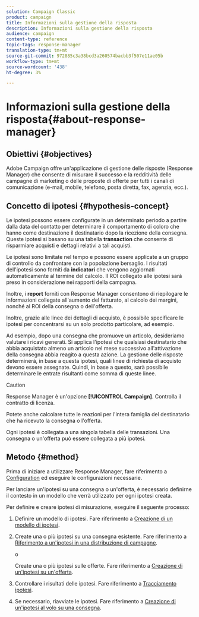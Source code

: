 ```yaml
---
solution: Campaign Classic
product: campaign
title: Informazioni sulla gestione della risposta
description: Informazioni sulla gestione della risposta
audience: campaign
content-type: reference
topic-tags: response-manager
translation-type: tm+mt
source-git-commit: 972885c3a38bcd3a260574bacbb3f507e11ae05b
workflow-type: tm+mt
source-wordcount: '438'
ht-degree: 3%

---
```



# Informazioni sulla gestione della risposta{#about-response-manager}

## Obiettivi {#objectives}

 Adobe Campaign offre un&#39;applicazione di gestione delle risposte (Response Manager) che consente di misurare il successo e la redditività delle campagne di marketing o delle proposte di offerte per tutti i canali di comunicazione (e-mail, mobile, telefono, posta diretta, fax, agenzia, ecc.).

## Concetto di ipotesi {#hypothesis-concept}

Le ipotesi possono essere configurate in un determinato periodo a partire dalla data del contatto per determinare il comportamento di coloro che hanno come destinazione il destinatario dopo la ricezione della consegna. Queste ipotesi si basano su una tabella **transaction** che consente di risparmiare acquisti e dettagli relativi a tali acquisti.

Le ipotesi sono limitate nel tempo e possono essere applicate a un gruppo di controllo da confrontare con la popolazione bersaglio. I risultati dell&#39;ipotesi sono forniti da **indicatori** che vengono aggiornati automaticamente al termine del calcolo. Il ROI collegato alle ipotesi sarà preso in considerazione nei rapporti della campagna.

Inoltre, i **report** forniti con Response Manager consentono di riepilogare le informazioni collegate all&#39;aumento del fatturato, al calcolo dei margini, nonché al ROI della consegna o dell&#39;offerta.

Inoltre, grazie alle linee dei dettagli di acquisto, è possibile specificare le ipotesi per concentrarsi su un solo prodotto particolare, ad esempio.

Ad esempio, dopo una consegna che promuove un articolo, desideriamo valutare i ricavi generati. Si applica l&#39;ipotesi che qualsiasi destinatario che abbia acquistato almeno un articolo nel mese successivo all&#39;attivazione della consegna abbia reagito a questa azione. La gestione delle risposte determinerà, in base a questa ipotesi, quali linee di richiesta di acquisto devono essere assegnate. Quindi, in base a questo, sarà possibile determinare le entrate risultanti come somma di queste linee.

>[!CAUTION]
>
>Response Manager è un&#39;opzione **[!UICONTROL Campaign]**. Controlla il contratto di licenza.

Potete anche calcolare tutte le reazioni per l&#39;intera famiglia del destinatario che ha ricevuto la consegna o l&#39;offerta.

Ogni ipotesi è collegata a una singola tabella delle transazioni. Una consegna o un&#39;offerta può essere collegata a più ipotesi.

## Metodo {#method}

Prima di iniziare a utilizzare Response Manager, fare riferimento a [Configuration](../../campaign/using/configuration.md) ed eseguire le configurazioni necessarie.

Per lanciare un&#39;ipotesi su una consegna o un&#39;offerta, è necessario definirne il contesto in un modello che verrà utilizzato per ogni ipotesi creata.

Per definire e creare ipotesi di misurazione, eseguire il seguente processo:

1. Definire un modello di ipotesi. Fare riferimento a [Creazione di un modello di ipotesi](../../campaign/using/hypothesis-templates.md#creating-a-hypothesis-model).
1. Create una o più ipotesi su una consegna esistente. Fare riferimento a [Riferimento a un&#39;ipotesi in una distribuzione di campagne](../../campaign/using/creating-hypotheses.md#referencing-a-hypothesis-in-a-campaign-delivery).

   o

   Create una o più ipotesi sulle offerte. Fare riferimento a [Creazione di un&#39;ipotesi su un&#39;offerta](../../campaign/using/creating-hypotheses.md#creating-a-hypothesis-on-an-offer).

1. Controllare i risultati delle ipotesi. Fare riferimento a [Tracciamento ipotesi](../../campaign/using/hypothesis-tracking.md).
1. Se necessario, riavviate le ipotesi. Fare riferimento a [Creazione di un&#39;ipotesi al volo su una consegna](../../campaign/using/creating-hypotheses.md#creating-a-hypothesis-on-the-fly-on-a-delivery).

